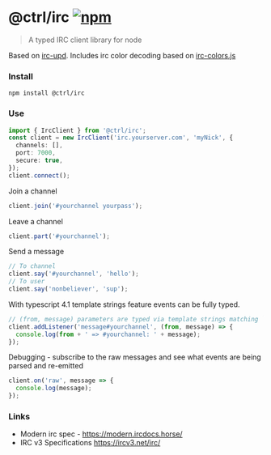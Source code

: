 # @ctrl/irc [![npm](https://badgen.net/npm/v/@ctrl/irc)](https://www.npmjs.com/package/@ctrl/irc)

> A typed IRC client library for node

Based on [irc-upd](https://github.com/Throne3d/node-irc). Includes irc color decoding based on [irc-colors.js](https://github.com/fent/irc-colors.js)

### Install

```console
npm install @ctrl/irc
```

### Use

```ts
import { IrcClient } from '@ctrl/irc';
const client = new IrcClient('irc.yourserver.com', 'myNick', {
  channels: [],
  port: 7000,
  secure: true,
});
client.connect();
```

Join a channel

```ts
client.join('#yourchannel yourpass');
```

Leave a channel

```ts
client.part('#yourchannel');
```

Send a message

```ts
// To channel
client.say('#yourchannel', 'hello');
// To user
client.say('nonbeliever', 'sup');
```

With typescript 4.1 template strings feature events can be fully typed.

```ts
// (from, message) parameters are typed via template strings matching `message#${string}`
client.addListener('message#yourchannel', (from, message) => {
  console.log(from + ' => #yourchannel: ' + message);
});
```

Debugging - subscribe to the raw messages and see what events are being parsed and re-emitted

```ts
client.on('raw', message => {
  console.log(message);
});
```

### Links

- Modern irc spec - https://modern.ircdocs.horse/
- IRC v3 Specifications https://ircv3.net/irc/
